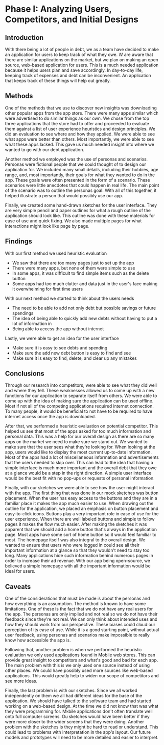 # Phase I: Analyzing Users, Competitors, and Initial Designs

## Introduction

With there being a lot of people in debt, we as a team have decided to make an application for users to keep track of what they owe. W are aware that there are similar applications on the market, but we plan on making an open source, web-based application for users. This is a much needed application because it helps users plan and save accordingly. In day-to-day life, keeping track of expenses and debt can be inconvenient. An application that keeps track of these things will help out greatly.

## Methods

One of the methods that we use to discover new insights was downloading other popular apps from the app store. There were many apps similar which were advertised to do similar things as our own. We chose from the top three applications that the store had to offer and proceeded to evaluate them against a list of user experience heuristics and design principles. We did an evaluation to see where and how they applied. We were able to see what apps were better than others. Most importantly, we were able to see what these apps lacked. This gave us much needed insight into where we wanted to go with our debt application.

Another method we employed was the use of personas and scenarios. Personas were fictional people that we could thought of to design our application for. We included many small details, including their hobbies, age range, and, most importantly, their goals for what they wanted to do in the app. These goals were often presented in the form of a scenario. These scenarios were little anecdotes that could happen in real life. The main point of the scenario was to outline the personas goal. With all of this together, it helped illustrate a person that would possibly use our app.

Finally, we created some hand-drawn sketches for the user interface. They are very simple pencil and paper outlines for what a rough outline of the application should look like. This outline was done with these materials for ease of use and quick fixing. We also made multiple pages for what interactions might look like page by page. 

## Findings

With our first method we used heuristic evaluation
- We saw that there are too many pages just to set up the app
- There were many apps, but none of them were simple to use
- In some apps, it was difficult to find simple items such as the delete button
- Some apps had too much clutter and data just in the user's face making it overwhelming for first time users

With our next method we started to think about the users needs
- The need to be able to add not only debt but possible savings or future spendings
- The idea of being able to quickly add new debts without having to put a lot of information in
- Being able to access the app without internet

Lastly, we were able to get an idea for the user interface
- Make sure it is easy to see debts and spending
- Make sure the add new debt button is easy to find and see
- Make sure it is easy to find, delete, and clear up any mistakes 


## Conclusions

Through our research into competitors, were able to see what they did well and where they fell. These weaknesses allowed us to come up with a new functions for our application to separate itself from others. We were able to come up with the idea of making sure the application can be used offline. Most if not all of the competing applications required internet connection. To many people, it would be beneficial to not have to be required to have internet access once the app is downloaded.

After that, we performed a heuristic evaluation on potential competitor. This helped us see that most of the apps asked for too much information and personal data. This was a help for our overall design as there are so many apps on the market we need to make sure we stand out. We wanted to make sure that the user sees what they're looking for. When looking at the app, users would like to display the most current up-to-date information. Most of the apps had a lot of miscellaneous information and advertisements that the users needed to skip over. This can lead to the idea that having a simple interface is much more important and the overall debt that they owe at a glance would be a step in the right direction. A simple user interface would be the best fit with no pop-ups or requests of personal information.

Finally, with our sketches we were able to see how the user might interact with the app. The first thing that was done in our mock sketches was button placement. When the user has easy access to the buttons and they are in a familiar place it makes the app much easier to use. When drawing out the outline for the application, we placed an emphasis on button placement and easy-to-click icons. Buttons play a very important role in ease of use for the user experience. When there are well labeled buttons and simple to follow pages it makes the flow much easier. After making the sketches it was apparent that we should add a home button that's always in the application page. Most apps have some sort of home button so it would feel familiar to most. The homepage itself was also integral to the overall design. We wanted to ensure that users who were logged in could see all their important information at a glance so that they wouldn't need to stay too long. Many applications hide such information behind numerous pages in order to increase their ad revenue. With our app being open-source, we believed a simple homepage with all the important information would be ideal for users.


## Caveats

One of the considerations that must be made is about the personas and how everything is an assumption. The method is known to have some limitations. One of these is the fact that we do not have any real users for the app. The personas are only implied and not real so we do not have their feedback since they're not real. We can only think about intended uses and how they should work from our perspective. These biases could cloud our perception of its ease of use. While it is a good starting point, without actual user feedback, using personas and scenarios make impossible to really know how accessible the app is. 

Following that, another problem is when we performed the heuristic evaluation we only used applications found in Mobile web stores. This can provide great insight to competitors and what's good and bad for each app. The main problem with this is we only used one source instead of using other places. We could have possibly used more sources like web-based applications. This would greatly help to widen our scope of competitors and see more ideas.

Finally, the last problem is with our sketches. Since we all worked independently on them we all had different ideas for the base of the application. We should have talked to the software team and had started working on a web-based design. At the time we did not know that was what they were programming for. Mkbile applications don't often translate well onto full computer screens. Ou sketches would have been better if they were more closer to the wider screens that they were doing. Another problem with the sketches is they might be hard to read or understand. This could lead to problems with interpretation in the app's layout. Our future models and prototypes will need to be more detailed and easier to interpret.

